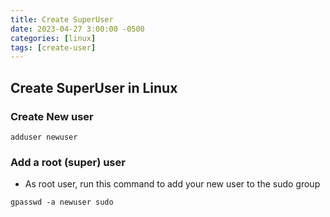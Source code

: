 ```yaml
---
title: Create SuperUser
date: 2023-04-27 3:00:00 -0500
categories: [linux]
tags: [create-user]
---
```


## Create SuperUser in Linux

### Create New user

```terminal
adduser newuser
```

### Add a root (super) user
* As root user, run this command to add your new user to the sudo group
```terminal
gpasswd -a newuser sudo
```